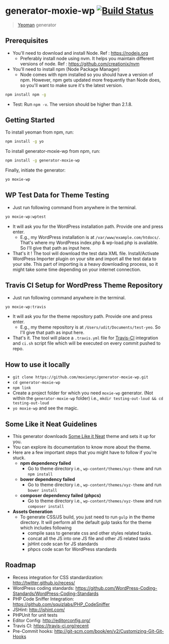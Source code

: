 # generator-moxie-wp [![Build Status](https://travis-ci.org/moxienyc/generator-moxie-wp.svg?branch=master)](https://travis-ci.org/moxienyc/generator-moxie-wp)

> [Yeoman](http://yeoman.io) generator

## Prerequisites

- You'll need to download and install Node. Ref : https://nodejs.org
    - Preferably install node using nvm. It helps you maintain different versions of node. Ref : https://github.com/creationix/nvm
- You'll need to install npm (Node Package Manager)
    - Node comes with npm installed so you should have a version of npm. However, npm gets updated more frequently than Node does, so you'll want to make sure it's the latest version.

```bash
npm install npm -g
```

- Test: Run `npm -v`. The version should be higher than 2.1.8.

## Getting Started

To install yeoman from npm, run:

```bash
npm install -g yo
```

To install generator-moxie-wp from npm, run:

```bash
npm install -g generator-moxie-wp
```

Finally, initiate the generator:

```bash
yo moxie-wp
```

## WP Test Data for Theme Testing

- Just run following command from anywhere in the terminal.

```bash
yo moxie-wp:wptest
```

- It will ask you for the WordPress installation path. Provide one and press enter.
    - E.g., my WordPress installation is at `/var/www/example.com/htdocs/`. That's where my WordPress index.php & wp-load.php is available. So I'll give that path as input here.
- That's it ! The tool will download the test data XML file. Install/Activate WordPress Importer plugin on your site and import all the test data to your site. This part of importing is a heavy downloading process, so it might take some time depending on your internet connection.

## Travis CI Setup for WordPress Theme Repository

- Just run following command anywhere in the terminal.

```bash
yo moxie-wp:travis
```

- It will ask you for the theme repository path. Provide one and press enter.
    - E.g., my theme repository is at `/Users/udit/Documents/test-yeo`. So I'll give that path as input here.
- That's it. The tool will place a `.travis.yml` file for [Travis-CI](travis-ci.com) integration and `ci.sh` script file which will be executed on every commit pushed to repo.

## How to use it locally

- `git clone https://github.com/moxienyc/generator-moxie-wp.git`
- `cd generator-moxie-wp`
- `npm link`
- Create a project folder for which you need `moxie-wp` generator. (Not within the `generator-moxie-wp` folder) i.e., `mkdir testing-out-loud && cd testing-out-loud`
- `yo moxie-wp` and see the magic.

## Some Like it Neat Guidelines

- This generator downloads [Some Like it Neat](https://github.com/digisavvy/some-like-it-neat) theme and sets it up for you.
- You can explore its documentation to know more about the theme.
- Here are a few important steps that you might have to follow if you're stuck.
    - **npm dependency failed**
        - Go to theme directory i.e., `wp-content/themes/xyz-theme` and run `npm install`
    - **bower dependency failed**
        - Go to theme directory i.e., `wp-content/themes/xyz-theme` and run `bower install`
    - **composer dependency failed (phpcs)**
        - Go to theme directory i.e., `wp-content/themes/xyz-theme` and run `composer install`
- **Assets Generation**
    - To generate CSS/JS build, you just need to run `gulp` in the theme directory. It will perform all the default gulp tasks for the theme which includes following
        - compile sass to generate css and other styles related tasks.
        - concat all the JS into one JS file and other JS related tasks
        - jsHint code scan for JS standards
        - phpcs code scan for WordPress standards

## Roadmap
- Recess integration for CSS standardization: http://twitter.github.io/recess/
- WordPress coding standards: https://github.com/WordPress-Coding-Standards/WordPress-Coding-Standards
- PHP Code Sniffer Integration: https://github.com/squizlabs/PHP_CodeSniffer
- JSHint: http://jshint.com/
- PHPUnit for unit tests
- Editor Config: http://editorconfig.org/
- Travis CI: https://travis-ci.org/recent
- Pre-Commit hooks: http://git-scm.com/book/en/v2/Customizing-Git-Git-Hooks
